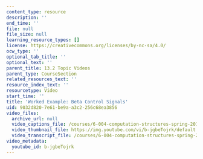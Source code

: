 ```yaml
---
content_type: resource
description: ''
end_time: ''
file: null
file_size: null
learning_resource_types: []
license: https://creativecommons.org/licenses/by-nc-sa/4.0/
ocw_type: ''
optional_tab_title: ''
optional_text: ''
parent_title: 13.2 Topic Videos
parent_type: CourseSection
related_resources_text: ''
resource_index_text: ''
resourcetype: Video
start_time: ''
title: 'Worked Example: Beta Control Signals'
uid: 9032d820-7e61-be9a-a3c2-256c68ea3856
video_files:
  archive_url: null
  video_captions_file: /courses/6-004-computation-structures-spring-2017/54a51b7719f25939b8e5b25b5e989129_b-jgbeTojrk.vtt
  video_thumbnail_file: https://img.youtube.com/vi/b-jgbeTojrk/default.jpg
  video_transcript_file: /courses/6-004-computation-structures-spring-2017/e661ae7add9421d0867cb720c56dae98_b-jgbeTojrk.pdf
video_metadata:
  youtube_id: b-jgbeTojrk
---
```

